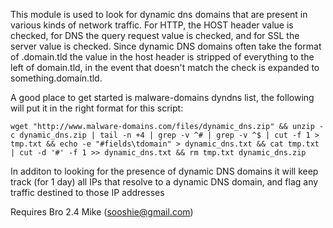 This module is used to look for dynamic dns domains that are present in various kinds of
network traffic. For HTTP, the HOST header value is checked, for DNS the query request value
is checked, and for SSL the server value is checked. Since dynamic DNS domains often take
the format of <user defined>.domain.tld the value in the host header is stripped of everything 
to the left of domain.tld, in the event that doesn't match the check is expanded to 
something.domain.tld.

A good place to get started is malware-domains dyndns list, the following will put it in the 
right format for this script:
```
wget "http://www.malware-domains.com/files/dynamic_dns.zip" && unzip -c dynamic_dns.zip | tail -n +4 | grep -v ^# | grep -v ^$ | cut -f 1 > tmp.txt && echo -e "#fields\tdomain" > dynamic_dns.txt && cat tmp.txt | cut -d '#' -f 1 >> dynamic_dns.txt && rm tmp.txt dynamic_dns.zip
```

In additon to looking for the presence of dynamic DNS domains it will keep track (for 1 day)
all IPs that resolve to a dynamic DNS domain, and flag any traffic destined to those IP addresses

Requires Bro 2.4
Mike (sooshie@gmail.com)
